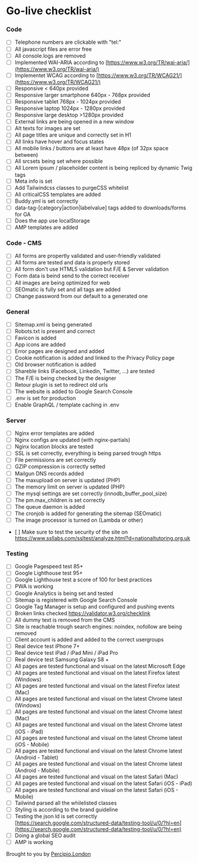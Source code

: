 # Go-live checklist

### Code
- [ ] Telephone numbers are clickable with "tel:"
- [ ] All javascript files are error free
- [ ] All console.logs are removed
- [ ] Implemented WAI-ARIA according to [https://www.w3.org/TR/wai-aria/](https://www.w3.org/TR/wai-aria/)
- [ ] Implementet WCAG according to [https://www.w3.org/TR/WCAG21/](https://www.w3.org/TR/WCAG21/)
- [ ] Responsive < 640px provided
- [ ] Responsive larger smartphone 640px - 768px provided
- [ ] Responsive tablet 768px - 1024px provided
- [ ] Responsive laptop 1024px - 1280px provided
- [ ] Responsive large desktop >1280px provided
- [ ] External links are being opened in a new window 
- [ ] Alt texts for images are set
- [ ] All page titles are unique and correctly set in H1
- [ ] All links have hover and focus states
- [ ] All mobile links / buttons are at least have 48px (of 32px space between)
- [ ] All srcsets being set where possible
- [ ] All Lorem ipsum / placeholder content is being repliced by dynamic Twig tags
- [ ] Meta info is set
- [ ] Add Tailwindcss classes to purgeCSS whitelist
- [ ] All criticalCSS templates are added
- [ ] Buddy.yml is set correctly
- [ ] data-tag-[category|action|labelvalue] tags added to downloads/forms for GA
- [ ] Does the app use localStorage
- [ ] AMP templates are added

### Code - CMS
- [ ] All forms are propertly validated and user-friendly validated
- [ ] All forms are tested and data is properly stored
- [ ] All form don't use HTML5 validation but F/E & Server validation
- [ ] Form data is beind send to the correct receiver
- [ ] All images are being optimized for web
- [ ] SEOmatic is fully set and all tags are added
- [ ] Change password from our default to a generated one

### General
- [ ] Sitemap.xml is being generated
- [ ] Robots.txt is present and correct
- [ ] Favicon is added
- [ ] App icons are added
- [ ] Error pages are designed and added
- [ ] Cookie notification is added and linked to the Privacy Policy page
- [ ] Old browser notification is added
- [ ] Shareble links (Facebook, Linkedin, Twitter, ...) are tested
- [ ] The F/E is being checked by the designer
- [ ] Retour plugin is set to redirect old urls
- [ ] The website is added to Google Search Console
- [ ] .env is set for production
- [ ] Enable GraphQL / template caching in .env

### Server
- [ ] Nginx error templates are added
- [ ] Nginx configs are updated (with nginx-partials)
- [ ] Nginx location blocks are tested
- [ ] SSL is set correctly, everything is being parsed trough https
- [ ] File permissions are set correctly
- [ ] GZIP compression is correctly setted
- [ ] Mailgun DNS records added
- [ ] The maxupload on server is updated (PHP)
- [ ] The memory limit on server is updated (PHP)
- [ ] The mysql settings are set correctly (innodb_buffer_pool_size)
- [ ] The pm.max_children is set correctly
- [ ] The queue daemon is added
- [ ] The cronjob is added for generating the sitemap (SEOmatic)
- [ ] The image processor is turned on (Lambda or other)
- [ ] Make sure to test the security of the site on https://www.ssllabs.com/ssltest/analyze.html?d=nationaltutoring.org.uk

### Testing
- [ ] Google Pagespeed test 85+
- [ ] Google Lighthouse test 95+
- [ ] Google Lighthouse test a score of 100 for best practices
- [ ] PWA is working
- [ ] Google Analytics is being set and tested
- [ ] Sitemap is registered with Google Search Console
- [ ] Google Tag Manager is setup and configured and pushing events
- [ ] Broken links checked https://validator.w3.org/checklink 
- [ ] All dummy text is removed from the CMS
- [ ] Site is reachable trough search engines: noindex, nofollow are being removed
- [ ] Client account is added and added to the correct usergroups
- [ ] Real device test iPhone 7+
- [ ] Real device test iPad / iPad Mini / iPad Pro
- [ ] Real device test Samsung Galaxy S8 +
- [ ] All pages are tested functional and visual on the latest Microsoft Edge
- [ ] All pages are tested functional and visual on the latest Firefox latest (Windows)
- [ ] All pages are tested functional and visual on the latest Firefox latest (Mac)
- [ ] All pages are tested functional and visual on the latest Chrome latest (Windows)
- [ ] All pages are tested functional and visual on the latest Chrome latest (Mac)
- [ ] All pages are tested functional and visual on the latest Chrome latest (iOS - iPad)
- [ ] All pages are tested functional and visual on the latest Chrome latest (iOS - Mobile)
- [ ] All pages are tested functional and visual on the latest Chrome latest (Android - Tablet)
- [ ] All pages are tested functional and visual on the latest Chrome latest (Android - Mobile)
- [ ] All pages are tested functional and visual on the latest Safari (Mac)
- [ ] All pages are tested functional and visual on the latest Safari (iOS - iPad)
- [ ] All pages are tested functional and visual on the latest Safari (iOS - Mobile)
- [ ] Tailwind parsed all the whilelisted classes
- [ ] Styling is according to the brand guideline
- [ ] Testing the json ld is set correctly [https://search.google.com/structured-data/testing-tool/u/0/?hl=en](https://search.google.com/structured-data/testing-tool/u/0/?hl=en)
- [ ] Doing a global SEO audit
- [ ] AMP is working

Brought to you by [Percipio.London](https://percipio.london/)
